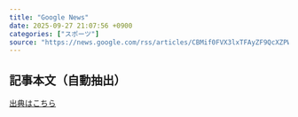 ```yaml
---
title: "Google News"
date: 2025-09-27 21:07:56 +0900
categories: ["スポーツ"]
source: "https://news.google.com/rss/articles/CBMif0FVX3lxTFAyZF9QcXZPWU1yVHh0QWF4c2J3dEVSZnRmZjZzVklYaEczVWJsRFNyOWJRdF9sVkhzbC1SVFBHWGkxc2pmV1E5VFo3X2RCZWVtN1FvRmhJVUp3UkVvNmdMcWZoZXNZM29hb2VKWTVoN05fMEpKdkcwTF83dlJvTjQ?oc=5"
---
```


## 記事本文（自動抽出）
<body class="y0K44d EA71Tc" id="readabilityBody"></body>

[出典はこちら](https://news.google.com/rss/articles/CBMif0FVX3lxTFAyZF9QcXZPWU1yVHh0QWF4c2J3dEVSZnRmZjZzVklYaEczVWJsRFNyOWJRdF9sVkhzbC1SVFBHWGkxc2pmV1E5VFo3X2RCZWVtN1FvRmhJVUp3UkVvNmdMcWZoZXNZM29hb2VKWTVoN05fMEpKdkcwTF83dlJvTjQ?oc=5)

